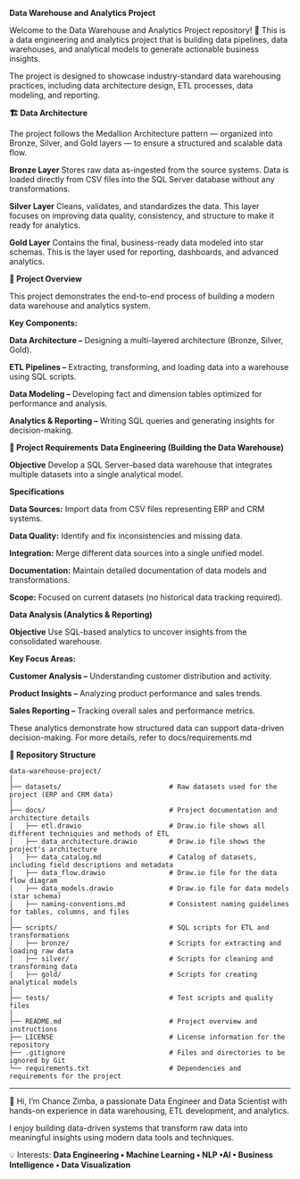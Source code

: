 **Data Warehouse and Analytics Project**

Welcome to the Data Warehouse and Analytics Project repository! 🚀
This is a data engineering and analytics project that is building data pipelines, data warehouses, and analytical models to generate actionable business insights.

The project is designed to showcase industry-standard data warehousing practices, including data architecture design, ETL processes, data modeling, and reporting.




**🏗️ Data Architecture**

The project follows the Medallion Architecture pattern — organized into Bronze, Silver, and Gold layers — to ensure a structured and scalable data flow.

**Bronze Layer**
Stores raw data as-ingested from the source systems.
Data is loaded directly from CSV files into the SQL Server database without any transformations.

**Silver Layer**
Cleans, validates, and standardizes the data.
This layer focuses on improving data quality, consistency, and structure to make it ready for analytics.

**Gold Layer**
Contains the final, business-ready data modeled into star schemas.
This is the layer used for reporting, dashboards, and advanced analytics.


**📖 Project Overview**

This project demonstrates the end-to-end process of building a modern data warehouse and analytics system.

**Key Components:**

**Data Architecture –** Designing a multi-layered architecture (Bronze, Silver, Gold).

**ETL Pipelines –** Extracting, transforming, and loading data into a warehouse using SQL scripts.

**Data Modeling –** Developing fact and dimension tables optimized for performance and analysis.

**Analytics & Reporting –** Writing SQL queries and generating insights for decision-making.

**🚀 Project Requirements**
**Data Engineering (Building the Data Warehouse)**

**Objective**
Develop a SQL Server–based data warehouse that integrates multiple datasets into a single analytical model.

**Specifications**

**Data Sources:** Import data from CSV files representing ERP and CRM systems.

**Data Quality:** Identify and fix inconsistencies and missing data.

**Integration:** Merge different data sources into a single unified model.

**Documentation:** Maintain detailed documentation of data models and transformations.

**Scope:** Focused on current datasets (no historical data tracking required).

**Data Analysis (Analytics & Reporting)**

**Objective**
Use SQL-based analytics to uncover insights from the consolidated warehouse.

**Key Focus Areas:**

**Customer Analysis –** Understanding customer distribution and activity.

**Product Insights –** Analyzing product performance and sales trends.

**Sales Reporting –** Tracking overall sales and performance metrics.

These analytics demonstrate how structured data can support data-driven decision-making.
For more details, refer to docs/requirements.md

**📂 Repository Structure**
```
data-warehouse-project/
│
├── datasets/                           # Raw datasets used for the project (ERP and CRM data)
│
├── docs/                               # Project documentation and architecture details
│   ├── etl.drawio                      # Draw.io file shows all different techniquies and methods of ETL
│   ├── data_architecture.drawio        # Draw.io file shows the project's architecture
│   ├── data_catalog.md                 # Catalog of datasets, including field descriptions and metadata
│   ├── data_flow.drawio                # Draw.io file for the data flow diagram
│   ├── data_models.drawio              # Draw.io file for data models (star schema)
│   ├── naming-conventions.md           # Consistent naming guidelines for tables, columns, and files
│
├── scripts/                            # SQL scripts for ETL and transformations
│   ├── bronze/                         # Scripts for extracting and loading raw data
│   ├── silver/                         # Scripts for cleaning and transforming data
│   ├── gold/                           # Scripts for creating analytical models
│
├── tests/                              # Test scripts and quality files
│
├── README.md                           # Project overview and instructions
├── LICENSE                             # License information for the repository
├── .gitignore                          # Files and directories to be ignored by Git
└── requirements.txt                    # Dependencies and requirements for the project
```
---
👋 Hi, I’m Chance Zimba, a passionate Data Engineer and Data Scientist with hands-on experience in data warehousing, ETL development, and analytics.

I enjoy building data-driven systems that transform raw data into meaningful insights using modern data tools and techniques.

💡 Interests:
**Data Engineering • Machine Learning • NLP •AI • Business Intelligence • Data Visualization**
